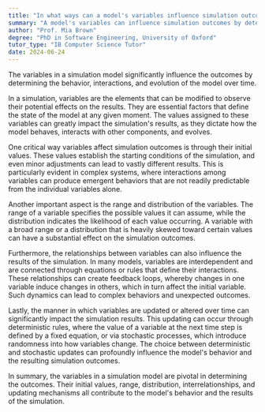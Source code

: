 ```yaml
---
title: "In what ways can a model's variables influence simulation outcomes?"
summary: "A model's variables can influence simulation outcomes by determining the behaviour, interactions, and evolution of the model over time."
author: "Prof. Mia Brown"
degree: "PhD in Software Engineering, University of Oxford"
tutor_type: "IB Computer Science Tutor"
date: 2024-06-24
---
```


The variables in a simulation model significantly influence the outcomes by determining the behavior, interactions, and evolution of the model over time.

In a simulation, variables are the elements that can be modified to observe their potential effects on the results. They are essential factors that define the state of the model at any given moment. The values assigned to these variables can greatly impact the simulation's results, as they dictate how the model behaves, interacts with other components, and evolves.

One critical way variables affect simulation outcomes is through their initial values. These values establish the starting conditions of the simulation, and even minor adjustments can lead to vastly different results. This is particularly evident in complex systems, where interactions among variables can produce emergent behaviors that are not readily predictable from the individual variables alone.

Another important aspect is the range and distribution of the variables. The range of a variable specifies the possible values it can assume, while the distribution indicates the likelihood of each value occurring. A variable with a broad range or a distribution that is heavily skewed toward certain values can have a substantial effect on the simulation outcomes.

Furthermore, the relationships between variables can also influence the results of the simulation. In many models, variables are interdependent and are connected through equations or rules that define their interactions. These relationships can create feedback loops, whereby changes in one variable induce changes in others, which in turn affect the initial variable. Such dynamics can lead to complex behaviors and unexpected outcomes.

Lastly, the manner in which variables are updated or altered over time can significantly impact the simulation results. This updating can occur through deterministic rules, where the value of a variable at the next time step is defined by a fixed equation, or via stochastic processes, which introduce randomness into how variables change. The choice between deterministic and stochastic updates can profoundly influence the model's behavior and the resulting simulation outcomes.

In summary, the variables in a simulation model are pivotal in determining the outcomes. Their initial values, range, distribution, interrelationships, and updating mechanisms all contribute to the model's behavior and the results of the simulation.
    